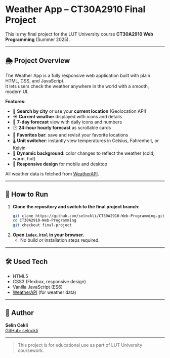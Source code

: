 # Weather App – CT30A2910 Final Project

This is my final project for the LUT University course **CT30A2910 Web Programming** (Summer 2025).

---

## 🌦️ Project Overview

The Weather App is a fully responsive web application built with plain HTML, CSS, and JavaScript.  
It lets users check the weather anywhere in the world with a smooth, modern UI.

**Features:**
- 🔎 **Search by city** or use your **current location** (Geolocation API)
- ☀️ **Current weather** displayed with icons and details
- 📅 **7-day forecast** view with daily icons and numbers
- 🕑 **24-hour hourly forecast** as scrollable cards
- 💾 **Favorites bar**: save and revisit your favorite locations
- 🌡️ **Unit switcher**: instantly view temperatures in Celsius, Fahrenheit, or Kelvin
- 🎨 **Dynamic background**: color changes to reflect the weather (cold, warm, hot)
- 📱 **Responsive design** for mobile and desktop

All weather data is fetched from [WeatherAPI](https://www.weatherapi.com/).

---

## 🚀 How to Run

1. **Clone the repository and switch to the final project branch:**
    ```bash
    git clone https://github.com/selnckli/CT30A2910-Web-Programming.git
    cd CT30A2910-Web-Programming
    git checkout final-project
    ```
2. **Open `index.html` in your browser.**
    - No build or installation steps required.

---

## 🛠️ Used Tech 

- HTML5
- CSS3 (Flexbox, responsive design)
- Vanilla JavaScript (ES6)
- [WeatherAPI](https://www.weatherapi.com/) (for weather data)

---

## 👤 Author

**Selin Cekli**  
[GitHub: selnckli](https://github.com/selnckli)

---

> This project is for educational use as part of LUT University coursework.
